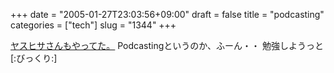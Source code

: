 +++
date = "2005-01-27T23:03:56+09:00"
draft = false
title = "podcasting"
categories = ["tech"]
slug = "1344"
+++

<a href="http://www.yasuhisa.com/could/entries/000655.php" target="_blank">ヤスヒサさんもやってた。</a>
Podcastingというのか、ふーん・・
勉強しようっと[:びっくり:]
